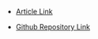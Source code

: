 - [Article Link](https://developer.chrome.com/docs/extensions/get-started/tutorial/scripts-on-every-tab)

- [Github Repository Link](https://github.com/GoogleChrome/chrome-extensions-samples/tree/main/functional-samples/tutorial.reading-time)

